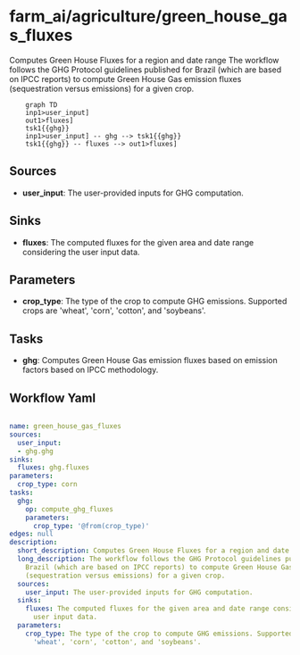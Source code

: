 # farm_ai/agriculture/green_house_gas_fluxes

Computes Green House Fluxes for a region and date range The workflow follows the GHG Protocol guidelines published for Brazil (which are based on IPCC reports) to compute Green House Gas emission fluxes (sequestration versus emissions) for a given crop.

```{mermaid}
    graph TD
    inp1>user_input]
    out1>fluxes]
    tsk1{{ghg}}
    inp1>user_input] -- ghg --> tsk1{{ghg}}
    tsk1{{ghg}} -- fluxes --> out1>fluxes]
```

## Sources

- **user_input**: The user-provided inputs for GHG computation.

## Sinks

- **fluxes**: The computed fluxes for the given area and date range considering the user input data.

## Parameters

- **crop_type**: The type of the crop to compute GHG emissions. Supported crops are 'wheat', 'corn', 'cotton', and 'soybeans'.

## Tasks

- **ghg**: Computes Green House Gas emission fluxes based on emission factors based on IPCC methodology.

## Workflow Yaml

```yaml

name: green_house_gas_fluxes
sources:
  user_input:
  - ghg.ghg
sinks:
  fluxes: ghg.fluxes
parameters:
  crop_type: corn
tasks:
  ghg:
    op: compute_ghg_fluxes
    parameters:
      crop_type: '@from(crop_type)'
edges: null
description:
  short_description: Computes Green House Fluxes for a region and date range
  long_description: The workflow follows the GHG Protocol guidelines published for
    Brazil (which are based on IPCC reports) to compute Green House Gas emission fluxes
    (sequestration versus emissions) for a given crop.
  sources:
    user_input: The user-provided inputs for GHG computation.
  sinks:
    fluxes: The computed fluxes for the given area and date range considering the
      user input data.
  parameters:
    crop_type: The type of the crop to compute GHG emissions. Supported crops are
      'wheat', 'corn', 'cotton', and 'soybeans'.


```